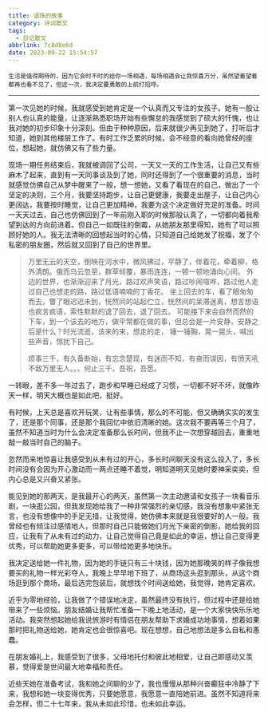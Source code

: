 ```yaml
---
title: 语珠的故事
category: 诗词散文
tags:
  - 日记散文
abbrlink: 7c8d8e6d
date: 2023-09-22 15:54:57
---
```


    生活是值得期待的，因为它会时不时的给你一场相遇，每场相遇会让我惊喜万分，虽然望着望着都再也看不见了，但这一次，我决定要勇敢的上前打招呼。

---

   第一次见她的时候，我就感受到她肯定是一个认真而又专注的女孩子。她有一股让别人也认真的能量，让逐渐熟悉职场开始有些懈怠的我感觉到了硕大的忏愧，也让我对她的初步印象十分深刻。但由于种种原因，后来就很少再见到她了，打听后才知道，她到其他楼层工作了。有时工作乏累的时候，会不经意的看向她曾经的座位，想起她，就仿佛又有了些力量。

   现场一期任务结束后，我就被调回了公司，一天又一天的工作生活，让自己又有些麻木了起来，直到有一天同事谈及到了她，同时还得到了一个很重要的消息，当时就感觉仿佛自己从梦中醒来了一般，想一想她，又看了看现在的自己，做出了一个坚定的决则，三个月，我要坚持跑步，让自己更健康，我要走出屋子，让自己内心更阔达，我要按时睡觉，让自己更加精神，我要为这个决定做好充足的准备。时间一天天过去，自己也仿佛回到了一年前刚入职的时候那般认真了，一切都向着我希望到达的方向前进着。但自己一如既往的倒霉，从她朋友那里得知，她有了可以照顾好她的人。我无法清晰的回想起当时的心情，只知道自己给她发了祝福，发了个私密的朋友圈，然后就又回到了自己的世界里。

> 万里无云的天空，倒映在河水中，微风拂过，平静了，伴着花，牵着柳，格外清朗。俄而乌云忽至，群草倾覆，暴雨连连，一顿一顿地涌向心间。
> 外边的世界，也渐渐迎来了月光，路过欢声笑语，路过吵闹喧哗，路过他人走过自己也想走的路，路过低语喃喃的丁香花。
> 坐上回去的车，看了眼匆匆而去，瞥了眼迟迟未到，恍然间的站起伫立，恍然间的呆滞迷离，想言想语也疯言疯语，索性默默的退了回去，退了回去。
> 可能接下来会自然而然的下车，到一个该去的地方，做平常都在做的事，但总会是一片安静，安静之后是什么？时光流逝，该来的来，想走的走，
> 锤一锤胸，晃一晃头，喊出些声音，惊扰下自己。
>
> 烦事三千，有久备断始，有忘念楚现，有迷而不知，有奋而误因，有愤天吼不敌万里无人。。。何止三千，吾祝，吾愿。

   一转眼，差不多一年过去了，跑步和早睡已经成了习惯，一切都不好不坏，就像昨天一样，明天大概也是如此吧，挺好。

   有时候，上天总是喜欢开玩笑，让有些事情，那么的不可能，但又确确实实的发生了，还是那个同事，还是那个我回忆中依旧清晰的她。这次我不要再等三个月了，虽然不知道当时为什么会决定准备那么长时间，但我不止一次想穿越回去，重重地敲一敲当时自己的脑子。

   忽然而来地惊喜让我感受到从未有过的开心，多长时间聊天没有这么投入了，多长时间没有会因为开心激动而一两点还睡不着觉，明知道明天见她时要神采奕奕，但内心总是又兴奋又紧张。
   
   能见到她的那两天，是我最开心的两天，虽然第一次主动邀请和女孩子一块看音乐剧，一块逛公园，但我发现她给我了一种非常强烈的亲切感，我没有想象中紧张无言，也没有想像中的手足无措，让我觉得，她仿佛本来就是我很要好的人一般。我曾经也有倾注过感情地人，但那时自己只能做她们月光下亲密的倒影，她给我的回应，让我有了从未有过的动力，让自己觉得自己竟是如此的幸运，想让自己变得更优秀，可以帮助她更多更多，可以带给她更多地快乐。

   我决定送给她一件礼物，因为她的手链只有三十块钱，因为她那晚笑的样子像我想要买的礼物一样光彩夺人，我晚上早早地下班了，从商场这头逛到那头，从这个商场逛到那个商场，最后选完包装后，就想找个时间送给她，我觉得，她肯定喜欢。
   
   近乎为零地经验，让我做了个错误地决定，虽然最终没有执行，但过程中还是给她带来了一些烦恼。朋友结婚让我帮忙准备一下晚上地活动，是一个大家快快乐乐地活动。我突然想起她给我说旅游时有情侣在朋友帮助下求婚成功地事情，想着如果那时把礼物送给她，她肯定也会很惊喜吧。现在想想，自己地想法是多么自私和愚蠢。

   在朋友婚礼上，我感受到了很多，父母地托付和彼此地相爱，让自己即感动又羡慕，觉得爱是世间最大地幸福和责任。

   近些天她在准备考试，我和她之间聊的少了，我也慢慢从那种兴奋癫狂中冷静了下来，我想和她一块变得优秀，只要她愿意，我愿意一直陪她前进。虽然不知道将来会怎样，但二十七年来，我从未如此珍惜，也未如此幸运。

